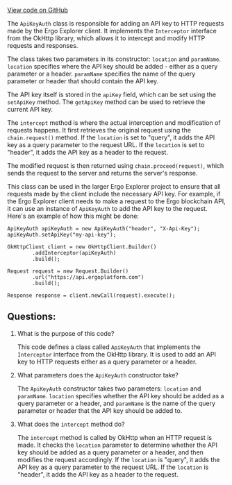 [View code on GitHub](https://github.com/ergoplatform/ergo-appkit/java-client-generated/src/main/java/org/ergoplatform/explorer/client/auth/ApiKeyAuth.java)

The `ApiKeyAuth` class is responsible for adding an API key to HTTP requests made by the Ergo Explorer client. It implements the `Interceptor` interface from the OkHttp library, which allows it to intercept and modify HTTP requests and responses.

The class takes two parameters in its constructor: `location` and `paramName`. `location` specifies where the API key should be added - either as a query parameter or a header. `paramName` specifies the name of the query parameter or header that should contain the API key.

The API key itself is stored in the `apiKey` field, which can be set using the `setApiKey` method. The `getApiKey` method can be used to retrieve the current API key.

The `intercept` method is where the actual interception and modification of requests happens. It first retrieves the original request using the `chain.request()` method. If the `location` is set to "query", it adds the API key as a query parameter to the request URL. If the `location` is set to "header", it adds the API key as a header to the request.

The modified request is then returned using `chain.proceed(request)`, which sends the request to the server and returns the server's response.

This class can be used in the larger Ergo Explorer project to ensure that all requests made by the client include the necessary API key. For example, if the Ergo Explorer client needs to make a request to the Ergo blockchain API, it can use an instance of `ApiKeyAuth` to add the API key to the request. Here's an example of how this might be done:

```
ApiKeyAuth apiKeyAuth = new ApiKeyAuth("header", "X-Api-Key");
apiKeyAuth.setApiKey("my-api-key");

OkHttpClient client = new OkHttpClient.Builder()
        .addInterceptor(apiKeyAuth)
        .build();

Request request = new Request.Builder()
        .url("https://api.ergoplatform.com")
        .build();

Response response = client.newCall(request).execute();
```
## Questions: 
 1. What is the purpose of this code?
    
    This code defines a class called `ApiKeyAuth` that implements the `Interceptor` interface from the OkHttp library. It is used to add an API key to HTTP requests either as a query parameter or a header.

2. What parameters does the `ApiKeyAuth` constructor take?
    
    The `ApiKeyAuth` constructor takes two parameters: `location` and `paramName`. `location` specifies whether the API key should be added as a query parameter or a header, and `paramName` is the name of the query parameter or header that the API key should be added to.

3. What does the `intercept` method do?
    
    The `intercept` method is called by OkHttp when an HTTP request is made. It checks the `location` parameter to determine whether the API key should be added as a query parameter or a header, and then modifies the request accordingly. If the `location` is "query", it adds the API key as a query parameter to the request URL. If the `location` is "header", it adds the API key as a header to the request.